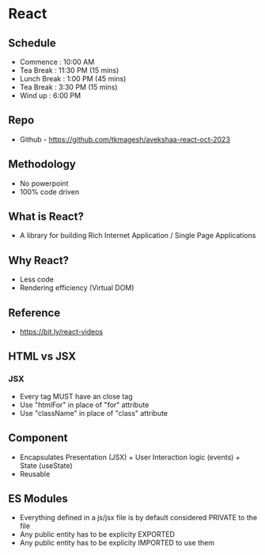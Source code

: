 # React 

## Schedule
- Commence      : 10:00 AM
- Tea Break     : 11:30 PM (15 mins)
- Lunch Break   : 1:00 PM (45 mins) 
- Tea Break     : 3:30 PM (15 mins)
- Wind up       : 6:00 PM

## Repo
- Github - https://github.com/tkmagesh/avekshaa-react-oct-2023

## Methodology
- No powerpoint
- 100% code driven

## What is React?
- A library for building Rich Internet Application / Single Page Applications

## Why React?
- Less code
- Rendering efficiency (Virtual DOM)

## Reference
- https://bit.ly/react-videos

## HTML vs JSX
### JSX
- Every tag MUST have an close tag
- Use "htmlFor" in place of "for" attribute
- Use "className" in place of "class" attribute

## Component
- Encapsulates Presentation (JSX) + User Interaction logic (events) + State (useState)
- Reusable

## ES Modules
- Everything defined in a js/jsx file is by default considered PRIVATE to the file
- Any public entity has to be explicity EXPORTED
- Any public entity has to be explicity IMPORTED to use them